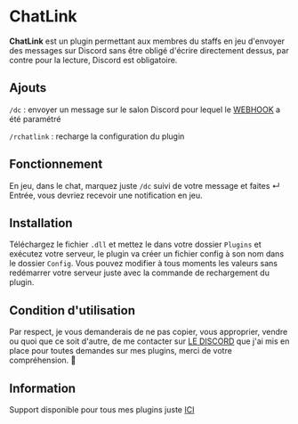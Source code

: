 # ChatLink
**ChatLink** est un plugin permettant aux membres du staffs en jeu d'envoyer des messages sur Discord sans être obligé d'écrire directement dessus, par contre pour la lecture, Discord est obligatoire.

## Ajouts
`/dc` : envoyer un message sur le salon Discord pour lequel le [WEBHOOK](https://support.discord.com/hc/fr/articles/228383668-Introduction-aux-Webhooks) a été paramétré

`/rchatlink` : recharge la configuration du plugin

## Fonctionnement
En jeu, dans le chat, marquez juste `/dc` suivi de votre message et faites ↵ Entrée, vous devriez recevoir une notification en jeu.

## Installation
Téléchargez le fichier `.dll` et mettez le dans votre dossier `Plugins` et exécutez votre serveur, le plugin va créer un fichier config à son nom dans le dossier `Config`. Vous pouvez modifier à tous moments les valeurs sans redémarrer votre serveur juste avec la commande de rechargement du plugin.

## Condition d'utilisation
Par respect, je vous demanderais de ne pas copier, vous approprier, vendre ou quoi que ce soit d'autre, de me contacter sur [LE DISCORD](https://discord.gg/JmsMQdjvC7) que j'ai mis en place pour toutes demandes sur mes plugins, merci de votre compréhension. 🙂

## Information
Support disponible pour tous mes plugins juste [ICI](https://discord.gg/JmsMQdjvC7)
